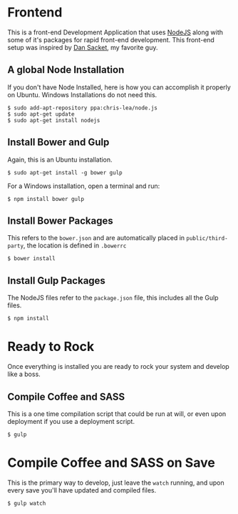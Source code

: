 # Frontend

This is a front-end Development Application that uses [NodeJS](http://nodejs.org) along with some of it's packages for rapid front-end development.
This front-end setup was inspired by [Dan Sacket](https://github.com/dansackett), my favorite guy.

## A global Node Installation
If you don't have Node Installed, here is how you can accomplish it properly on Ubuntu. Windows Installations do not need this.

    $ sudo add-apt-repository ppa:chris-lea/node.js
    $ sudo apt-get update
    $ sudo apt-get install nodejs 

## Install Bower and Gulp 
Again, this is an Ubuntu installation.

    $ sudo apt-get install -g bower gulp
    
For a Windows installation, open a terminal and run:

    $ npm install bower gulp

## Install Bower Packages

This refers to the `bower.json` and are automatically placed in `public/third-party`, the location is defined in `.bowerrc`

    $ bower install

## Install Gulp Packages

The NodeJS files refer to the `package.json` file, this includes all the Gulp files.

    $ npm install

# Ready to Rock

Once everything is installed you are ready to rock your system and develop like a boss.

## Compile Coffee and SASS

This is a one time compilation script that could be run at will, or even upon deployment if you use a deployment script.

    $ gulp 

# Compile Coffee and SASS on Save

This is the primary way to develop, just leave the `watch` running, and upon every save you'll have updated and compiled files.

    $ gulp watch

